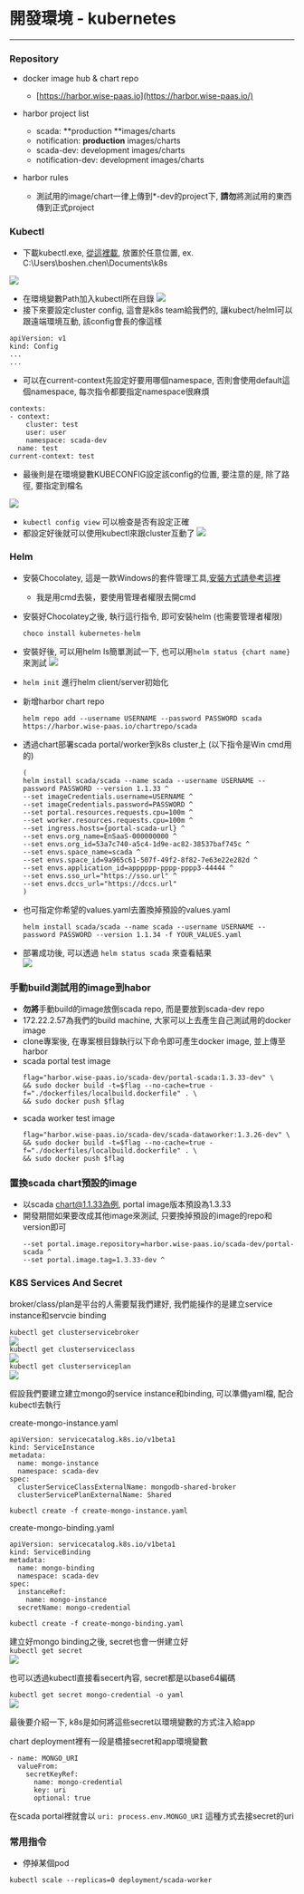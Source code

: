 # 開發環境 - kubernetes

---

### Repository

* docker image hub & chart repo

  * [https://harbor.wise-paas.io](https://harbor.wise-paas.io/)

* harbor project list

  * scada: **production **images/charts
  * notification: **production** images/charts
  * scada-dev: development images/charts
  * notification-dev: development images/charts

* harbor rules

  * 測試用的image/chart一律上傳到\*-dev的project下, **請勿**將測試用的東西傳到正式project

### Kubectl

* 下載kubectl.exe, [從這裡載](https://kubernetes.io/docs/tasks/tools/install-kubectl/#install-kubectl-on-windows), 放置於任意位置, ex. C:\Users\boshen.chen\Documents\k8s

![](/assets/kubectlpath.png)

* 在環境變數Path加入kubectl所在目錄
  ![](/assets/kubectlpathenv_mask.png)
* 接下來要設定cluster config, 這會是k8s team給我們的, 讓kubect/helml可以跟遠端環境互動, 該config會長的像這樣

```
apiVersion: v1
kind: Config
...
...
```

* 可以在current-context先設定好要用哪個namespace, 否則會使用default這個namespace, 每次指令都要指定namespace很麻煩

```
contexts:
- context:
    cluster: test
    user: user
    namespace: scada-dev
  name: test
current-context: test
```

* 最後則是在環境變數KUBECONFIG設定該config的位置, 要注意的是, 除了路徑, 要指定到檔名

![](/assets/kubeconfig.PNG)

* `kubectl config view` 可以檢查是否有設定正確
* 都設定好後就可以使用kubectl來跟cluster互動了
  ![](/assets/kubectlusage.PNG)

### Helm

* 安裝Chocolatey, 這是一款Windows的套件管理工具,[安裝方式請參考這裡](https://chocolatey.org/docs/installation#install-with-cmdexe)
  * 我是用cmd去裝，要使用管理者權限去開cmd
* 安裝好Chocolatey之後, 執行這行指令, 即可安裝helm \(也需要管理者權限\)
  ```
  choco install kubernetes-helm
  ```
* 安裝好後, 可以用helm ls簡單測試一下, 也可以用`helm status {chart name}` 來測試
  ![](/assets/helmls.PNG)
* `helm init` 進行helm client/server初始化
* 新增harbor chart repo
  ```
  helm repo add --username USERNAME --password PASSWORD scada https://harbor.wise-paas.io/chartrepo/scada
  ```
* 透過chart部署scada portal/worker到k8s cluster上 \(以下指令是Win cmd用的\)

  ```
  (
  helm install scada/scada --name scada --username USERNAME --password PASSWORD --version 1.1.33 ^
  --set imageCredentials.username=USERNAME ^
  --set imageCredentials.password=PASSWORD ^
  --set portal.resources.requests.cpu=100m ^
  --set worker.resources.requests.cpu=100m ^
  --set ingress.hosts={portal-scada-url} ^
  --set envs.org_name=EnSaaS-000000000 ^
  --set envs.org_id=53a7c740-a5c4-1d9e-ac82-38537baf745c ^
  --set envs.space_name=scada ^
  --set envs.space_id=9a965c61-507f-49f2-8f82-7e63e22e282d ^
  --set envs.application_id=apppppp-pppp-pppp3-44444 ^
  --set envs.sso_url="https://sso.url" ^
  --set envs.dccs_url="https://dccs.url"
  )
  ```

* 也可指定你希望的values.yaml去置換掉預設的values.yaml

  ```
  helm install scada/scada --name scada --username USERNAME --password PASSWORD --version 1.1.34 -f YOUR_VALUES.yaml
  ```

* 部署成功後, 可以透過 `helm status scada` 來查看結果  
  ![](/assets/helmstatus.PNG)

### 手動build測試用的image到habor

* **勿將**手動build的image放倒scada repo, 而是要放到scada-dev repo
* 172.22.2.57為我們的build machine, 大家可以上去產生自己測試用的docker image
* clone專案後, 在專案根目錄執行以下命令即可產生docker image, 並上傳至harbor
* scada portal test image
  ```
  flag="harbor.wise-paas.io/scada-dev/portal-scada:1.3.33-dev" \
  && sudo docker build -t=$flag --no-cache=true -f="./dockerfiles/localbuild.dockerfile" . \
  && sudo docker push $flag
  ```
* scada worker test image
  ```
  flag="harbor.wise-paas.io/scada-dev/scada-dataworker:1.3.26-dev" \
  && sudo docker build -t=$flag --no-cache=true -f="./dockerfiles/localbuild.dockerfile" . \
  && sudo docker push $flag
  ```

### 置換scada chart預設的image

* 以scada chart@1.1.33為例, portal image版本預設為1.3.33
* 開發期間如果要改成其他image來測試, 只要換掉預設的image的repo和version即可
  ```
  --set portal.image.repository=harbor.wise-paas.io/scada-dev/portal-scada ^
  --set portal.image.tag=1.3.33-dev ^
  ```

### K8S Services And Secret

broker/class/plan是平台的人需要幫我們建好, 我們能操作的是建立service instance和servcie binding

`kubectl get clusterservicebroker`  
![](/assets/svnbrokerresult.PNG)  
`kubectl get clusterserviceclass`  
![](/assets/svcclasresult.PNG)  
`kubectl get clusterserviceplan`  
![](/assets/svcplanresult.PNG)

假設我們要建立建立mongo的service instance和binding, 可以準備yaml檔, 配合kubectl去執行

create-mongo-instance.yaml

```
apiVersion: servicecatalog.k8s.io/v1beta1
kind: ServiceInstance
metadata:
  name: mongo-instance
  namespace: scada-dev
spec:
  clusterServiceClassExternalName: mongodb-shared-broker
  clusterServicePlanExternalName: Shared
```

`kubectl create -f create-mongo-instance.yaml`

create-mongo-binding.yaml

```
apiVersion: servicecatalog.k8s.io/v1beta1
kind: ServiceBinding
metadata:
  name: mongo-binding
  namespace: scada-dev
spec:
  instanceRef:
    name: mongo-instance
  secretName: mongo-credential
```

`kubectl create -f create-mongo-binding.yaml`

建立好mongo binding之後, secret也會一併建立好  
`kubectl get secret`  
![](/assets/k8ssecretresult.PNG)

也可以透過kubectl直接看secert內容, secret都是以base64編碼

`kubectl get secret mongo-credential -o yaml`  
![](/assets/secretmongo2.PNG)

最後要介紹一下, k8s是如何將這些secret以環境變數的方式注入給app

chart deployment裡有一段是橋接secret和app環境變數

```
- name: MONGO_URI
  valueFrom:
    secretKeyRef:
      name: mongo-credential
      key: uri
      optional: true
```

在scada portal裡就會以 `uri: process.env.MONGO_URI` 這種方式去接secret的uri

### 常用指令

* 停掉某個pod

`kubectl scale --replicas=0 deployment/scada-worker`

